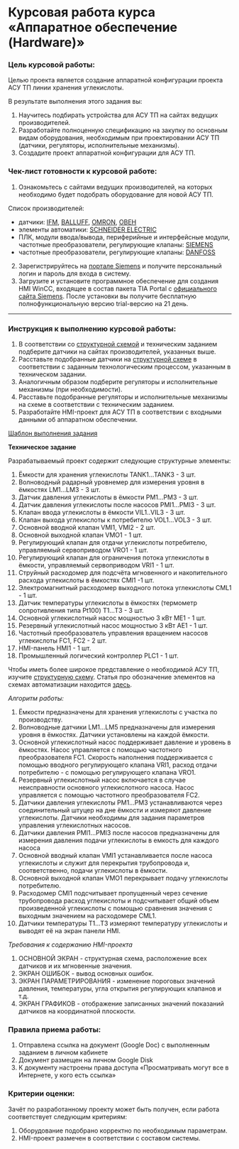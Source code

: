 # Курсовая работа курса «Аппаратное обеспечение (Hardware)»

### Цель курсовой работы:

Целью проекта является создание аппаратной конфигурации проекта АСУ ТП линии хранения углекислоты. 

В результате выполнения этого задания вы:
1. Научитесь подбирать устройства для АСУ ТП на сайтах ведущих производителей.
2. Разработайте полноценную спецификацию на закупку по основным видам оборудования, необходимым при проектировании АСУ ТП (датчики, регуляторы, исполнительные механизмы).
3. Создадите проект аппаратной конфигурации для АСУ ТП.

### Чек-лист готовности к курсовой работе:

1. Ознакомьтесь с сайтами ведущих производителей, на которых необходимо будет подобрать оборудование для новой АСУ ТП. 

Список производителей:
- датчики: [IFM](https://www.ifm.com/ru/ru), [BALLUFF](https://www.balluff.com/ru-ru), [OMRON](https://industrial.omron.ru/ru/home), [ОВЕН](https://owen.ru/)
- элементы автоматики: [SCHNEIDER ELECTRIC](https://www.se.com/ru/ru/)
- ПЛК, модули ввода/вывода, периферийные и интерфейсные модули, частотные преобразователи, регулирующие клапаны: [SIEMENS](https://mall.industry.siemens.com/goos/WelcomePage.aspx?regionUrl=/ru&language=ru)
- частотные преобразователи, регулирующие клапаны: [DANFOSS](https://www.danfoss.com/ru-ru/)

2. Зарегистрируйтесь на [портале Siemens](https://mall.industry.siemens.com/goos/WelcomePage.aspx?regionUrl=/ru&language=ru) и получите персональный логин и пароль для входа в систему.
3. Загрузите и установите программное обеспечение для создания HMI WinCC, входящее в состав пакета TIA Portal с [официального сайта Siemens](). После установки вы получите бесплатную полнофункциональную версию trial-версию на 21 день.

-----

### Инструкция к выполнению курсовой работы:

1. В соответствии со [структурной схемой](https://drive.google.com/file/d/1WoeViaMVX3dybgziYoZ4ra8B0kYRulMM/view?usp=sharing) и техническим заданием подберите датчики на сайтах производителей, указанных выше.
2. Расставьте подобранные датчики на [структурной схеме](https://drive.google.com/file/d/1WoeViaMVX3dybgziYoZ4ra8B0kYRulMM/view?usp=sharing) в соответствии с заданным технологическим процессом, указанным в техническом задании.
3. Аналогичным образом подберите регуляторы и исполнительные механизмы (при необходимости).
4. Расставьте подобранные регуляторы и исполнительные механизмы на схеме в соответствии с техническим заданием.
5. Разработайте HMI-проект для АСУ ТП в соответствии с входными данными об аппаратном обеспечении.

[Шаблон выполнения задания]()

**Техническое задание**

Разрабатываемый проект содержит следующие структурные элементы:

1. Ёмкости для хранения углекислоты TANK1...TANK3 - 3 шт.
2. Волноводный радарный уровнемер для измерения уровня в ёмкостях LM1...LM3 - 3 шт.
3. Датчик давления углекислоты в ёмкости PM1...PM3 - 3 шт.
4. Датчик давления углекислоты после насосов PMI1...PMI3 - 3 шт.
5. Клапан ввода углекислоты в ёмкости VIL1..VIL3 - 3 шт.
6. Клапан выхода углекислоты к потребителю VOL1...VOL3 - 3 шт.
7. Основной вводной клапан VMI1, VMI2 - 2 шт.
8. Основной выходной клапан VMO1 - 1 шт.
9. Регулирующий клапан для отдачи углекислоты потребителю, управляемый сервоприводом VRO1 - 1 шт.
10. Регулирующий клапан для ограничения потока углекислоты в ёмкости, управляемый сервоприводом VRI1 - 1 шт.
11. Струйный расходомер для подсчёта мгновенного и накопительного расхода углекислоты в ёмкостях CMI1 -1 шт.
12. Электромагнитный расходомер выходного потока углекислоты CML1 - 1 шт.
13. Датчик температуры углекислоты в ёмкостях (термометр сопротивления типа Pt100) T1...T3 - 3 шт.
14. Основной углекислотный насос мощностью 3 кВт ME1 - 1 шт.
15. Резервный углекислотный насос мощностью 3 кВт AE1 - 1 шт.
16. Частотный преобразователь управления вращением насосов углекислоты FC1, FC2 - 2 шт.
17. HMI-панель HMI1 - 1 шт.
18. Промышленный логический контроллер PLC1 - 1 шт.

Чтобы иметь более широкое представление о необходимой АСУ ТП, изучите [структурную схему](https://drive.google.com/file/d/1WoeViaMVX3dybgziYoZ4ra8B0kYRulMM/view?usp=sharing).
Статья про обозначение элементов на схемах автоматизации находится [здесь](https://studopedia.info/5-94109.html).

*Алгоритм работы:*

1. Ёмкости предназначены для хранения углекислоты с участка по производству.
2. Волноводные датчики LM1...LM5 предназначены для измерения уровня в ёмкостях. Датчики установлены на каждой ёмкости.
3. Основной углекислотный насос поддерживает давление и уровень в ёмкостях. Насос управляется с помощью частотного преобразователя FC1. Скорость наполнения поддерживается с помощью вводного регулирующего клапана VRI1, расход отдачи потребителю - с помощью регулирующего клапана VRO1.
4. Резервный углекислотный насос включается в случае неисправности основного углекислотного насоса. Насос управляется с помощью частотного преобразователя FC2.
5. Датчики давления углекислоты PM1...PM3 устанавливаются через соединительный штуцер на дне ёмкости и измеряют давление углекислоты. Датчики необходимы для задания параметров управления углекислотных насосов.
6. Датчики давления PMI1...PMI3 после насосов предназначены для измерения давления подачи углекислоты в емкость для каждого насоса
7. Основной вводный клапан VMI1 устанавливается после насоса углекислоты и служит для перекрытия трубопровода и, соответственно, подачи углекислоты в ёмкости.
8. Основной выходной клапан VMO1 перекрывает подачу углекислоты потребителю.
9. Расходомер CMI1 подсчитывает пропущенный через сечение трубопровода расход углекислоты и подсчитывает общий объем произведенной углекислоты с помощью сравнения значения с выходным значением на расходомере CML1.
10. Датчики температуры T1...T3 измеряют температуру углекислоты и выводят её на экран панели HMI.

*Требования к содержанию HMI-проекта*

1. ОСНОВНОЙ ЭКРАН - структурная схема, расположение всех датчиков и их мгновенные значения.
2. ЭКРАН ОШИБОК - вывод основных ошибок.
3. ЭКРАН ПАРАМЕТРИРОВАНИЯ - изменение пороговых значений давления, температуры, угла открытия регулирующих клапанов и т.д.
4. ЭКРАН ГРАФИКОВ - отображение записанных значений показаний датчиков на координатной плоскости. 

### Правила приема работы:

1. Отправлена ссылка на документ (Google Doc) с выполненным заданием в личном кабинете
2. Документ размещен на личном Google Disk
3. К документу настроены права доступа «Просматривать могут все в Интернете, у кого есть ссылка»

### Критерии оценки:

Зачёт по разработанному проекту может быть получен, если работа соответствует следующим критериям:

1. Оборудование подобрано корректно по необходимым параметрам.
2. HMI-проект размечен в соответствии с составом системы.

